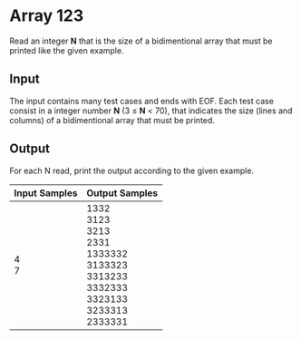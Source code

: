 # Array 123
Read an integer **N** that is the size of a bidimentional array that must be printed like the given example.

## Input
The input contains many test cases and ends with EOF. Each test case consist in a integer number **N** (3 ≤ **N** < 70), that indicates the size (lines and columns) of a bidimentional array that must be printed.

## Output
For each N read, print the output according to the given example.

| Input Samples |                                                    Output Samples                                                   |
|---------------|---------------------------------------------------------------------------------------------------------------------|
| 4<br> 7       | 1332<br> 3123<br> 3213<br> 2331<br> 1333332<br> 3133323<br> 3313233<br> 3332333<br> 3323133<br> 3233313<br> 2333331 |